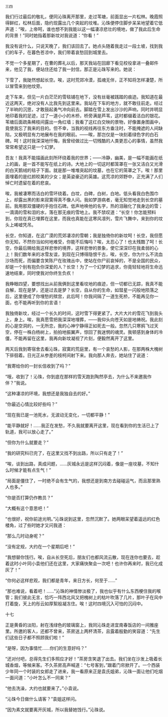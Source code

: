     三四 

   我们行过最后的敬礼，便同沁珠离开那里，走过苇塘，前面显出一片松林。晚霞照得鲜红，松林后面，隐约现露出几个突起的坟堆。沁珠便停住脚步呆呆地望着它低声道：“唉，上帝呵，谁也想不到我能以这一幅凄凉悲壮的境地，做了我此后生命的背景！”同时她指着那新坟对我说道：“你看！”

   我没有说什么，只说天晚了，我们该回去了。她点头随着我走过一段土坡，找到我们的车子，在暮色苍凉中，我们带着哀愁回到城里去。

   不觉一个多星期了，在曹的葬礼以后，那天我站在回廊下看见校役拿进一叠邮件来，他见了我，便站住还给了我一封信，那正是沁珠写来的。她说：

   下雪了，我陡然想起长空。唉，这时荒郊冷漠，孤魂无伴，正不知将怎样凄楚，所以冒雪来到他坟旁。

   走下车来，但见一片白茫茫的雪毯铺在地下，没有丝毫被践踏的痕迹。我知道在最近这两天，绝对没有人比我先到这里来。我站在下车的地方，就不敢往前走。经过了半晌的沉思，才敢鼓起勇气冲向前去。脚踏在雪上发出沙沙的声响，同时并明显地印着我的足迹，过了一道小小的木桥，桥旁满是芦苇，这时都缀着洁白的银花。苇塘后面疏条稀枝间露出一角红墙；我看了这红白交映的景物，好像置身图画中，竟使我忘了我来的目的。但不幸，当我的视线再往东方垂注时，不能掩遮的人间缺陷，又极明显有力地展布在我的眼前。——唉，那岂仅是一块刻着绿色字的白石碑。呵！这时我深深地忏悔，我曾经做过比一切残酷的人类更忍心的事情，虽然我常常希望这只是一个幻梦。

   吾友！我真不能描画此刻所环绕着我的世界；——冷静，幽美，是一幅不能画在纸上的画，是一首不能写在纸上的诗。大地上的一切这时都笼罩在一张又洁白又光滑的白天鹅绒的毯子下面。就是那一堆堆突起的坟墓，也在它的笼罩之下。唉！那里面埋着的是红颜皎美的少女；是英姿豪迈的英雄。这荒凉的郊野中，正充满了人们悼亡时遗留在着的悲哀。

   唉，我被凄寒而洁白的雪环绕着。白坟，白碑，白树，白地。低头看我白色围巾上，却露出黑的影来寂寞得真不像人问。我如梦游病者，毫无知觉地走到长空的墓前。我用那双僵硬的手抱住石碑。低声地唤他的名字，热的泪融化了我身边的雪；一滴滴的雪和泪的水，落在那无痕的雪地上。我不禁叹道：“长空！你怎能预料到，你现在真已埋葬在这里，而我也真能在这寒风凛列，雪片飞舞中，来到你的坟头上唏嘘凭吊。

   长空，你知道，在这广漠的荒郊凄凉的雪朝；我是独倚你的新坟呵！长空，我但愿你无知，不然你当如何地难受，你能不后悔吗？唉，太忍心了！也太残酷了呵！长空，你最后赐给我这样悲惨的境界，这样悲惨的景象，使它深深印在我柔弱的心上！我们数年来的冰雪友谊，到现在只博得隐恨千古，唉，长空，你为什么不流血沙场而死，而偏要含笑陈尸在玫瑰丛中，使站在你尸前哀悼的，不是全国的民众，却是一个别有抱负你深爱的人？长空！为了一个幻梦的追求，你竟轻轻地将生命迅速地结束，同时使我对你终生负疚！

   我睁眼四望，要想找出从前我俩到这里看坟地的痕迹，但一切都已无踪，我真不能自解，现在是梦，还是过去是梦？长空，自从你的生命，如彗星一闪般地陨落之后，这里便成了你埋愁的殡宫，此后呵！你我间隔了一道生死桥，不能再见你一面，也不能再听到你的言语！

   我独倚新坟，经过一个长久的时间，这时雪下得更紧了。大片大片的雪花飞到我头上，身上。唉，我真愿雪把我深深地埋葬，——我仰头向苍天如是地祷祝。我此刻的心是空洞的，一无所恋，我的心神宁静得正如死去一般。忽然几只寒鸦飞过天空，停在一株白杨树上，拍拍地振翼声，惊回了我迷惘的魂灵。我顿感到身体的冷僵，不能再留在这里，我再向新坟凝视了片刻，便毅然离开了这里。

   两天后我到寄宿舍去看沁珠，寂寞的荒庭里，有一个哀愁的人影，在那两株大槐树下徘徊着。日光正从参差的枝柯间射下来。我向那人奔去，她站住了说道：

   “我寄给你的一封长信收到了吗？”

   “哦，收到了！沁珠，你到底在那样的雪天跑到陶然亭去，为什么不来邀我作伴？”我说。

   “这种凄凉的环境，我想还是我独自去的好。”

   “你最近心情比较好些吗？”

   “现在我已是一池死水，无波动无变化，一切都平静！”

   “能平静就好！……我正在发愁，不久我就要离开这里，现在看到你的生活已上了轨道，我可以放心走了。”

   “但你为什么就要走？”

   “我的研究科已完了，在这里又找不到出路，所以只有走了！”

   “唉，谈到出路，真成问题，……灰城永远是这样沉闷着，像是一座坟墓，不知什么时候才能有点生气！”

   “局面是僵住了，一时绝不会有生气的，我想还是到南方去碰碰运气，而且那里熟人也多。”

   “你是否打算仍作教员？”

   “大概有这个意思吧！”

   “也很好，祝你前途光明。”沁珠说到这里，忽然沉默了。她两眼呆望着遥远的红色楼角，过了些时她才又问我道：

   “那么几时动身呢？”

   “没有定规，大约在一个星期后吧！”

   “我想替你饯行。唉，自从长空死后，朋友们也都风流云散，现在连你也要去，趁着这时小叶同小袁他们还在这里，大家痛快聚会一次吧！也许你再来时，我已化成灰了！”

   “你何必这样悲观，我们都是青年，来日方长，何至于……”

   “那也难说，看着吧！……”沁珠的神情惨淡极了，我也似乎有什么东西梗住我的喉管；我们彼此无言，恰巧一阵西北风又把槐树上的枯叶吹落了几片，那叶子在风中打着旋，天上的彤云如厚絮般凝冻住。唉！这时四境沉入可怕的沉闷中。

   十七

   正是黄昏的淡阳，射在浅绿色的玻璃窗上，我同沁珠走进宜南春饭店的一间雅座里。所邀的客人，还都不曾来，茶房送上两杯清茶，且露着殷勤的笑容道：“先生们这些日子都不照顾我们啦！”

   “是呀，因为事情忙……你们的生意好吗？”

   “还对付吧，总得先生们多照应才好！”茶房含笑退了出去。我们坐在沙发上吸着长城香烟，等候来客。不久茶房高声喊道：“七号客到，”跟着门帘掀开了。一个西装少年同一个时装的女郎走了进来，我一看原来正是袁氏姐弟，沁珠一面让他们吃烟一面问道：“小叶怎么不一同来？”

   “他去洗澡，大约也就要来了。”小袁说。

   “沁珠今日做什么请客？”袁姐这样问。

   “因为素文就要离开灰城，所以我替她饯行。”沁珠说。

